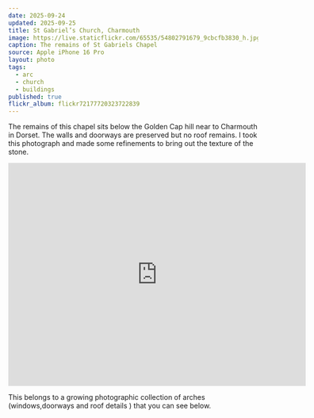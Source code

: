 ```yaml
---
date: 2025-09-24
updated: 2025-09-25
title: St Gabriel’s Church, Charmouth
image: https://live.staticflickr.com/65535/54802791679_9cbcfb3830_h.jpg
caption: The remains of St Gabriels Chapel
source: Apple iPhone 16 Pro
layout: photo
tags:
  - arc
  - church
  - buildings
published: true
flickr_album: flickr72177720323722839
---
```


The remains of this chapel sits below the Golden Cap hill near to Charmouth in Dorset. The walls and doorways are preserved but no roof remains. I took this photograph and made some refinements to bring out the texture of the stone.

<iframe src="https://www.google.com/maps/embed?pb=!1m18!1m12!1m3!1d4930.086489195415!2d-2.8518725450636015!3d50.727789688893466!2m3!1f0!2f0!3f0!3m2!1i1024!2i768!4f13.1!3m3!1m2!1s0x48727be1d04a030b%3A0x931e7acab67cfcf!2sSt%20Gabriel&#39;s%20Chapel!5e0!3m2!1sen!2suk!4v1758789548776!5m2!1sen!2suk" width="600" height="450" style="border:0;" allowfullscreen="" loading="lazy" referrerpolicy="no-referrer-when-downgrade"></iframe>

This belongs to a growing photographic collection of arches  (windows,doorways and roof details ) that you can see below.
